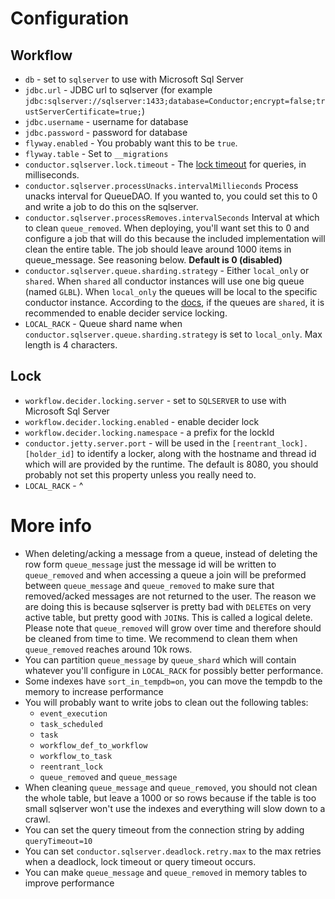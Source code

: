 # Configuration

## Workflow
- `db` - set to `sqlserver`  to use with Microsoft Sql Server
- `jdbc.url` - JDBC url to sqlserver (for example `jdbc:sqlserver://sqlserver:1433;database=Conductor;encrypt=false;trustServerCertificate=true;`)
- `jdbc.username` - username for database
- `jdbc.password` - password for database
- `flyway.enabled` - You probably want this to be `true`.
- `flyway.table` - Set to `__migrations`
- `conductor.sqlserver.lock.timeout` - The [lock timeout](https://docs.microsoft.com/en-us/sql/t-sql/statements/set-lock-timeout-transact-sql?view=sql-server-ver15) for queries, in milliseconds. 
- `conductor.sqlserver.processUnacks.intervalMillieconds` Process unacks interval for QueueDAO. If you wanted to,
  you could set this to 0 and write a job to do this on the sqlserver.
- `conductor.sqlserver.processRemoves.intervalSeconds` Interval at which to clean `queue_removed`. When deploying,
  you'll want set this to 0 and configure a job that will do this because the included implementation will clean the entire table. The job should leave around 1000 items in queue_message. See reasoning below. **Default is 0 (disabled)**
- `conductor.sqlserver.queue.sharding.strategy` - Either `local_only` or `shared`. When `shared` all conductor instances will use one big queue (named `GLBL`). When `local_only` the queues will be local to the specific conductor instance. According to the [docs](https://netflix.github.io/conductor/technicaldetails/#more-on-dyno-queues), if the queues are `shared`, it is recommended to enable decider service locking.
- `LOCAL_RACK` - Queue shard name when `conductor.sqlserver.queue.sharding.strategy` is set to `local_only`.
  Max length is 4 characters.

## Lock
- `workflow.decider.locking.server` - set to `SQLSERVER` to use with Microsoft Sql Server
- `workflow.decider.locking.enabled` - enable decider lock
- `workflow.decider.locking.namespace` - a prefix for the lockId
- `conductor.jetty.server.port` - will be used in the `[reentrant_lock].[holder_id]` to identify a locker, along with the hostname and thread id which will are provided by the runtime. The default is 8080, you should probably not set this property unless you really need to.
- `LOCAL_RACK` - ^

# More info

* When deleting/acking a message from a queue, instead of deleting the row form `queue_message` just the
  message id will be written to `queue_removed` and when accessing a queue a join will be preformed between
  `queue_message` and `queue_removed` to make sure that removed/acked messages are not returned to the user.
  The reason we are doing this is because sqlserver is pretty bad with `DELETE`s on very active table, but
  pretty good with `JOIN`s. This is called a logical delete. Please note that `queue_removed` will grow
  over time and therefore should be cleaned from time to time. We recommend to clean them when `queue_removed`
  reaches around 10k rows.
* You can partition `queue_message` by `queue_shard` which will contain 
whatever you'll configure in `LOCAL_RACK` for possibly better performance.
* Some indexes have `sort_in_tempdb=on`, you can move the tempdb to the memory 
to increase performance
* You will probably want to write jobs to clean out the following tables:
    * `event_execution`
    * `task_scheduled`
    * `task`
    * `workflow_def_to_workflow`
    * `workflow_to_task`
    * `reentrant_lock`
    * `queue_removed` and `queue_message` 
* When cleaning `queue_message` and `queue_removed`, you should not clean the whole table, but
  leave a 1000 or so rows because if the table is too small sqlserver won't use the indexes
  and everything will slow down to a crawl.
* You can set the query timeout from the connection string by adding `queryTimeout=10`
* You can set `conductor.sqlserver.deadlock.retry.max` to the max retries when a deadlock, lock timeout 
  or query timeout occurs.
* You can make `queue_message` and `queue_removed` in memory tables to improve performance
